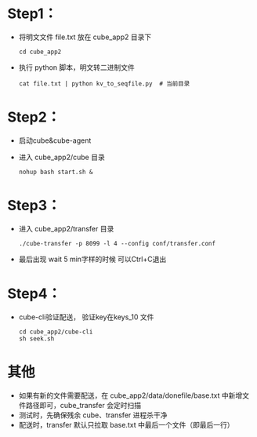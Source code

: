 
# Step1：

* 将明文文件 file.txt 放在 cube_app2 目录下

    ```
    cd cube_app2
    ```

* 执行 python 脚本，明文转二进制文件

    ```
    cat file.txt | python kv_to_seqfile.py  # 当前目录
    ```

# Step2：

* 启动cube&cube-agent

* 进入 cube_app2/cube 目录

    ```
    nohup bash start.sh &
    ```

# Step3：

* 进入 cube_app2/transfer 目录

    ```
    ./cube-transfer -p 8099 -l 4 --config conf/transfer.conf
    ```

* 最后出现 wait 5 min字样的时候 可以Ctrl+C退出

# Step4：

* cube-cli验证配送， 验证key在keys_10 文件

    ```
    cd cube_app2/cube-cli
    sh seek.sh
    ```

# 其他

* 如果有新的文件需要配送，在 cube_app2/data/donefile/base.txt 中新增文件路径即可，cube_transfer 会定时扫描
* 测试时，先确保残余 cube、transfer 进程杀干净
* 配送时，transfer 默认只拉取 base.txt 中最后一个文件（即最后一行）
